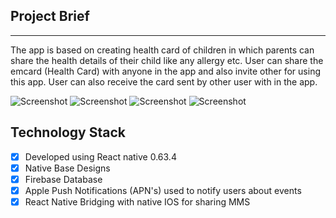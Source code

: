 ## Project Brief

----

The app is based on creating health card of children in which parents can share the health details of their child like any allergy etc. User can share the emcard (Health Card) with anyone in the app and also invite other for using this app. User can also receive the card sent by other user with in the app.


![Screenshot](https://github.com/tbiinfotech/ChildHealthCard-ReactNative/blob/main/home.jpg)
![Screenshot](https://github.com/tbiinfotech/ChildHealthCard-ReactNative/blob/main/Profile.jpg)
![Screenshot](https://github.com/tbiinfotech/ChildHealthCard-ReactNative/blob/main/generate-card.jpg)
![Screenshot](https://github.com/tbiinfotech/ChildHealthCard-ReactNative/blob/main/share-card.jpg)


## Technology Stack

- [x] Developed using React native 0.63.4
- [x] Native Base Designs
- [x] Firebase Database
- [x] Apple Push Notifications (APN's) used to notify users about events
- [x] React Native Bridging with native IOS for sharing MMS
